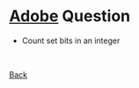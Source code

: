 # [Adobe](https://github.com/twowaits/SDE-Interview-Questions/tree/master/Adobe) Question
- Count set bits in an integer

<br />

[Back](../../../../)